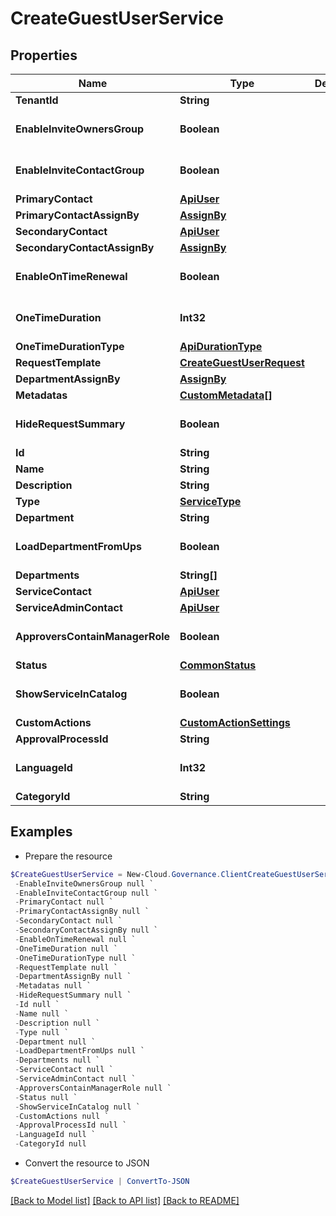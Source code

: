 # CreateGuestUserService
## Properties

Name | Type | Description | Notes
------------ | ------------- | ------------- | -------------
**TenantId** | **String** |  | [optional] 
**EnableInviteOwnersGroup** | **Boolean** |  | [optional] [default to $false]
**EnableInviteContactGroup** | **Boolean** |  | [optional] [default to $false]
**PrimaryContact** | [**ApiUser**](ApiUser.md) |  | [optional] 
**PrimaryContactAssignBy** | [**AssignBy**](AssignBy.md) |  | [optional] 
**SecondaryContact** | [**ApiUser**](ApiUser.md) |  | [optional] 
**SecondaryContactAssignBy** | [**AssignBy**](AssignBy.md) |  | [optional] 
**EnableOnTimeRenewal** | **Boolean** |  | [optional] [default to $false]
**OneTimeDuration** | **Int32** |  | [optional] [default to 0]
**OneTimeDurationType** | [**ApiDurationType**](ApiDurationType.md) |  | [optional] 
**RequestTemplate** | [**CreateGuestUserRequest**](CreateGuestUserRequest.md) |  | [optional] 
**DepartmentAssignBy** | [**AssignBy**](AssignBy.md) |  | [optional] 
**Metadatas** | [**CustomMetadata[]**](CustomMetadata.md) |  | [optional] 
**HideRequestSummary** | **Boolean** |  | [optional] [default to $false]
**Id** | **String** |  | [optional] 
**Name** | **String** |  | [optional] 
**Description** | **String** |  | [optional] 
**Type** | [**ServiceType**](ServiceType.md) |  | [optional] 
**Department** | **String** |  | [optional] 
**LoadDepartmentFromUps** | **Boolean** |  | [optional] [default to $false]
**Departments** | **String[]** |  | [optional] 
**ServiceContact** | [**ApiUser**](ApiUser.md) |  | [optional] 
**ServiceAdminContact** | [**ApiUser**](ApiUser.md) |  | [optional] 
**ApproversContainManagerRole** | **Boolean** |  | [optional] [default to $false]
**Status** | [**CommonStatus**](CommonStatus.md) |  | [optional] 
**ShowServiceInCatalog** | **Boolean** |  | [optional] [default to $false]
**CustomActions** | [**CustomActionSettings**](CustomActionSettings.md) |  | [optional] 
**ApprovalProcessId** | **String** |  | [optional] 
**LanguageId** | **Int32** |  | [optional] [default to 0]
**CategoryId** | **String** |  | [optional] 

## Examples

- Prepare the resource
```powershell
$CreateGuestUserService = New-Cloud.Governance.ClientCreateGuestUserService  -TenantId null `
 -EnableInviteOwnersGroup null `
 -EnableInviteContactGroup null `
 -PrimaryContact null `
 -PrimaryContactAssignBy null `
 -SecondaryContact null `
 -SecondaryContactAssignBy null `
 -EnableOnTimeRenewal null `
 -OneTimeDuration null `
 -OneTimeDurationType null `
 -RequestTemplate null `
 -DepartmentAssignBy null `
 -Metadatas null `
 -HideRequestSummary null `
 -Id null `
 -Name null `
 -Description null `
 -Type null `
 -Department null `
 -LoadDepartmentFromUps null `
 -Departments null `
 -ServiceContact null `
 -ServiceAdminContact null `
 -ApproversContainManagerRole null `
 -Status null `
 -ShowServiceInCatalog null `
 -CustomActions null `
 -ApprovalProcessId null `
 -LanguageId null `
 -CategoryId null
```

- Convert the resource to JSON
```powershell
$CreateGuestUserService | ConvertTo-JSON
```

[[Back to Model list]](../README.md#documentation-for-models) [[Back to API list]](../README.md#documentation-for-api-endpoints) [[Back to README]](../README.md)

